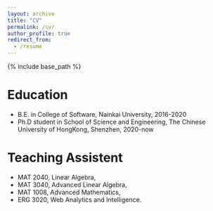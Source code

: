 ```yaml
---
layout: archive
title: "CV"
permalink: /cv/
author_profile: true
redirect_from:
  - /resume
---
```


{% include base_path %}

Education
======
* B.E. in College of Software, Nainkai University, 2016-2020
* Ph.D student in School of Science and Engineering, The Chinese University of HongKong, Shenzhen, 2020-now


  
Teaching Assistent
======

* MAT 2040, Linear Algebra,
* MAT 3040, Advanced Linear Algebra,
* MAT 1008, Advanced Mathematics,
* ERG 3020, Web Analytics and Intelligence.


